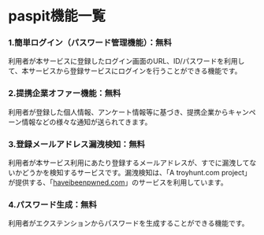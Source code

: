 # paspit機能一覧

### 1.簡単ログイン（パスワード管理機能）：無料

利用者が本サービスに登録したログイン画面のURL、ID/パスワードを利用して、本サービスから登録サービスにログインを行うことができる機能です。

### 2.提携企業オファー機能：無料

利用者が登録した個人情報、アンケート情報等に基づき、提携企業からキャンペーン情報などの様々な通知が送られてきます。

### 3.登録メールアドレス漏洩検知：無料

利用者が本サービス利用にあたり登録するメールアドレスが、すでに漏洩してないかどうかを検知するサービスです。漏洩検知は、「A troyhunt.com project」が提供する、「[haveibeenpwned.com](https://haveibeenpwned.com/)」のサービスを利用しています。

### 4.パスワード生成：無料

利用者がエクステンションからパスワードを生成することができる機能です。
